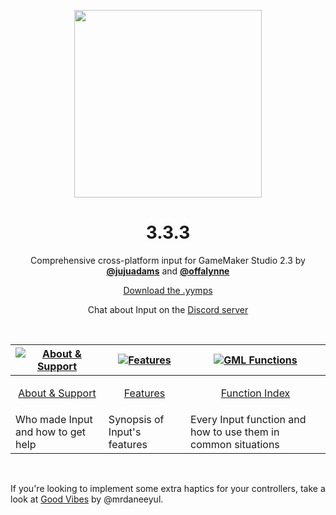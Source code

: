 <p align="center"><img src="https://raw.githubusercontent.com/JujuAdams/input/master/LOGO_small.png" style="display:block; margin:auto; width:300px"></p>
<h1 align="center">3.3.3</h1>

<p align="center">Comprehensive cross-platform input for GameMaker Studio 2.3 by <a href="http://www.jujuadams.com/"><b>@jujuadams</b></a> and <a href="https://offalynne.neocities.org/"><b>@offalynne</b></p>

<p align="center"><a href="https://github.com/JujuAdams/input/releases/">Download the .yymps</a></p>
<p align="center">Chat about Input on the <a href="https://discord.gg/8krYCqr">Discord server</a></p>

&nbsp;

|[![About & Support](https://raw.githubusercontent.com/wiki/JujuAdams/scribble/images/faq.png)](https://github.com/JujuAdams/input/wiki/About-&-Support)|[![Features](https://raw.githubusercontent.com/wiki/JujuAdams/scribble/images/features.png)](https://github.com/JujuAdams/input/wiki/Features)|[![GML Functions](https://raw.githubusercontent.com/wiki/JujuAdams/scribble/images/code.png)](https://github.com/JujuAdams/input/wiki/Function-Index)|
|----------------------|----------------------|----------------------|
|<p align="center">[About & Support](https://github.com/JujuAdams/input/wiki/About-&-Support)</p>|<p align="center">[Features](https://github.com/JujuAdams/input/wiki/Features)</p>|<p align="center">[Function Index](https://github.com/JujuAdams/input/wiki/Function-Index)</p>|
|Who made Input and how to get help| Synopsis of Input's features | Every Input function and how to use them in common situations |

&nbsp;

If you're looking to implement some extra haptics for your controllers, take a look at [Good Vibes](https://github.com/mrdaneeyul/good-vibes/) by @mrdaneeyul.
